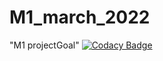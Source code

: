 # M1_march_2022
"M1 projectGoal"
[![Codacy Badge](https://app.codacy.com/project/badge/Grade/e4f7bd159be944a28788eb2521a137c8)](https://www.codacy.com/gh/lavanya2828/M1_march_2022/dashboard?utm_source=github.com&amp;utm_medium=referral&amp;utm_content=lavanya2828/M1_march_2022&amp;utm_campaign=Badge_Grade)
